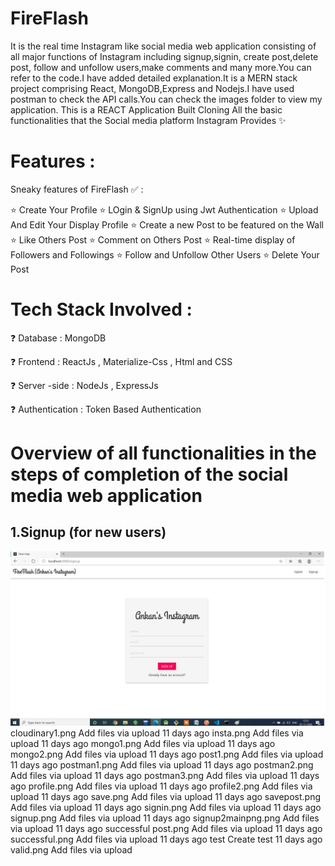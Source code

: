 # FireFlash
  It is the real time Instagram like social media web application consisting of all major functions of Instagram including signup,signin, create post,delete post, follow and unfollow users,make comments and many more.You can refer to the code.I have added detailed explanation.It is a MERN stack project comprising React, MongoDB,Express and Nodejs.I have used postman to check the API calls.You can check the images folder to view my application.
This is a REACT Application Built Cloning All the basic functionalities that the Social media platform Instagram Provides ✨



# Features :
Sneaky features of FireFlash ✅ :

⭐ Create Your Profile ⭐ LOgin & SignUp using Jwt Authentication ⭐ Upload And Edit Your Display Profile ⭐ Create a new Post to be featured on the Wall ⭐ Like Others Post ⭐ Comment on Others Post ⭐ Real-time display of Followers and Followings ⭐ Follow and Unfollow Other Users ⭐ Delete Your Post

# Tech Stack Involved :
❓ Database : MongoDB

❓ Frontend : ReactJs , Materialize-Css , Html and CSS

❓ Server -side : NodeJs , ExpressJs

❓ Authentication : Token Based Authentication


# Overview of all functionalities in the steps of completion of the social media web application
## 1.Signup (for new users)


![](Images/signup.png)
cloudinary1.png
Add files via upload
11 days ago
insta.png
Add files via upload
11 days ago
mongo1.png
Add files via upload
11 days ago
mongo2.png
Add files via upload
11 days ago
post1.png
Add files via upload
11 days ago
postman1.png
Add files via upload
11 days ago
postman2.png
Add files via upload
11 days ago
postman3.png
Add files via upload
11 days ago
profile.png
Add files via upload
11 days ago
profile2.png
Add files via upload
11 days ago
save.png
Add files via upload
11 days ago
savepost.png
Add files via upload
11 days ago
signin.png
Add files via upload
11 days ago
signup.png
Add files via upload
11 days ago
signup2mainpng.png
Add files via upload
11 days ago
successful post.png
Add files via upload
11 days ago
successful.png
Add files via upload
11 days ago
test
Create test
11 days ago
valid.png
Add files via upload
